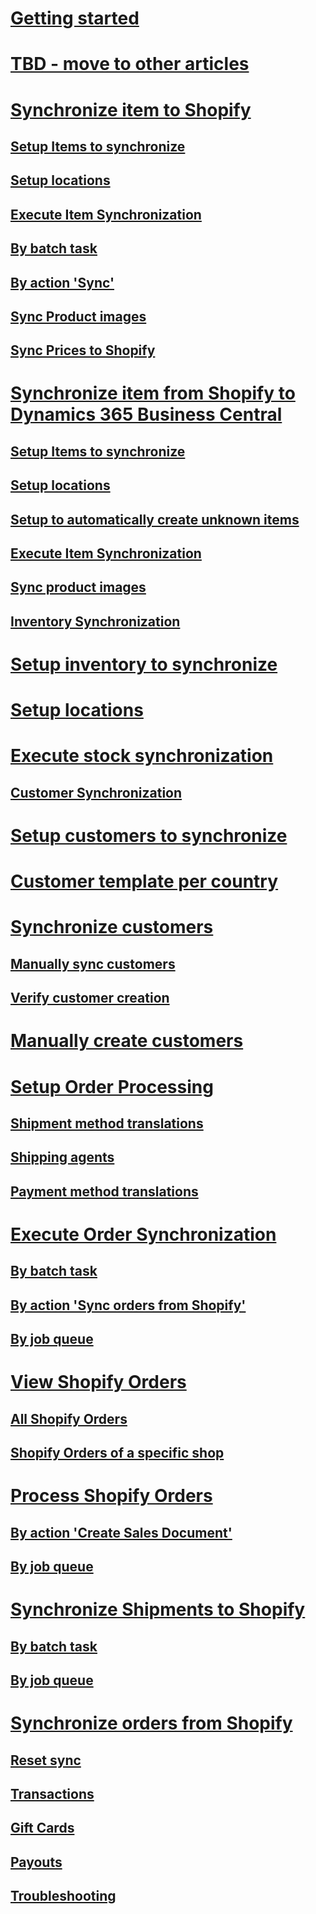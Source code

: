 # [Getting started](getting-started.md)
# [TBD - move to other articles](microsoft-dynamics-365-business-central.md)
# [Synchronize item to Shopify](synchronize-item-to-shopify.md)
## [Setup Items to synchronize](synchronize-item-to-shopify.md#setup-items-to-synchronize)
## [Setup locations](synchronize-item-to-shopify.md#setup-locations)
## [Execute Item Synchronization](synchronize-item-to-shopify.md#execute-item-synchronization)
## [By batch task](synchronize-item-to-shopify.md#by-batch-task)
## [By action 'Sync'](synchronize-item-to-shopify.md#by-action-sync)
## [Sync Product images](synchronize-item-to-shopify.md#sync-product-images)
## [Sync Prices to Shopify](synchronize-item-to-shopify.md#sync-prices-to-shopify)
# [Synchronize item from Shopify to Dynamics 365 Business Central](synchronize-item-from-shopify-to-dynamics-365-business-central.md)
## [Setup Items to synchronize](synchronize-item-from-shopify-to-dynamics-365-business-central.md#setup-items-to-synchronize)
## [Setup locations](synchronize-item-from-shopify-to-dynamics-365-business-central.md#setup-locations)
## [Setup to automatically create unknown items](synchronize-item-from-shopify-to-dynamics-365-business-central.md#setup-to-automatically-create-unknown-items)
## [Execute Item Synchronization](synchronize-item-from-shopify-to-dynamics-365-business-central.md#execute-item-synchronization)
## [Sync product images](synchronize-item-from-shopify-to-dynamics-365-business-central.md#sync-product-images)
## [Inventory Synchronization](synchronize-item-from-shopify-to-dynamics-365-business-central.md#inventory-synchronization)
# [Setup inventory to synchronize](setup-inventory-to-synchronize.md)
# [Setup locations](setup-locations.md)
# [Execute stock synchronization](execute-stock-synchronization.md)
## [Customer Synchronization](execute-stock-synchronization.md#customer-synchronization)
# [Setup customers to synchronize](setup-customers-to-synchronize.md)
# [Customer template per country](customer-template-per-country.md)
# [Synchronize customers](synchronize-customers.md)
## [Manually sync customers](synchronize-customers.md#manually-sync-customers)
## [Verify customer creation](synchronize-customers.md#verify-customer-creation)
# [Manually create customers](manually-create-customers.md)
# [Setup Order Processing](setup-order-processing.md)
## [Shipment method translations](setup-order-processing.md#shipment-method-translations)
## [Shipping agents](setup-order-processing.md#shipping-agents)
## [Payment method translations](setup-order-processing.md#payment-method-translations)
# [Execute Order Synchronization](execute-order-synchronization.md)
## [By batch task](execute-order-synchronization.md#by-batch-task)
## [By action 'Sync orders from Shopify'](execute-order-synchronization.md#by-action-sync-orders-from-shopify)
## [By job queue](execute-order-synchronization.md#by-job-queue)
# [View Shopify Orders](view-shopify-orders.md)
## [All Shopify Orders](view-shopify-orders.md#all-shopify-orders)
## [Shopify Orders of a specific shop](view-shopify-orders.md#shopify-orders-of-a-specific-shop)
# [Process Shopify Orders](process-shopify-orders.md)
## [By action 'Create Sales Document'](process-shopify-orders.md#by-action-create-sales-document)
## [By job queue](process-shopify-orders.md#by-job-queue)
# [Synchronize Shipments to Shopify](synchronize-shipments-to-shopify.md)
## [By batch task](synchronize-shipments-to-shopify.md#by-batch-task)
## [By job queue](synchronize-shipments-to-shopify.md#by-job-queue)
# [Synchronize orders from Shopify](synchronize-orders-from-shopify.md)
## [Reset sync](synchronize-orders-from-shopify.md#reset-sync)
## [Transactions](synchronize-orders-from-shopify.md#transactions)
## [Gift Cards](synchronize-orders-from-shopify.md#gift-cards)
## [Payouts](synchronize-orders-from-shopify.md#payouts)
## [Troubleshooting](synchronize-orders-from-shopify.md#troubleshooting)
